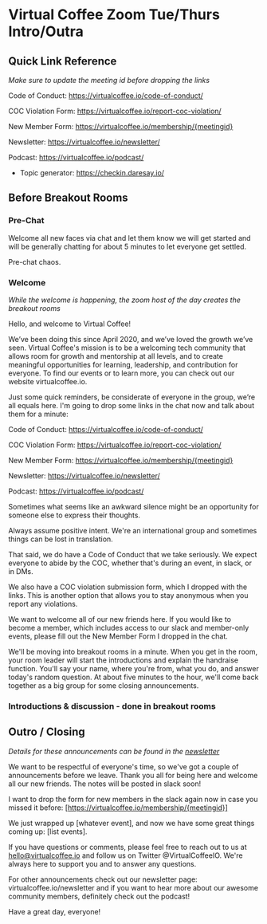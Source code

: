 # Virtual Coffee Zoom Tue/Thurs Intro/Outra

## Quick Link Reference 
_Make sure to update the meeting id before dropping the links_

Code of Conduct: https://virtualcoffee.io/code-of-conduct/

COC Violation Form: https://virtualcoffee.io/report-coc-violation/

New Member Form:  https://virtualcoffee.io/membership/{meetingid}

Newsletter: https://virtualcoffee.io/newsletter/

Podcast: https://virtualcoffee.io/podcast/


- Topic generator: https://checkin.daresay.io/

## Before Breakout Rooms

### Pre-Chat

Welcome all new faces via chat and let them know we will get started and will be generally chatting for about 5 minutes to let everyone get settled. 

Pre-chat chaos.

### Welcome 
_While the welcome is happening, the zoom host of the day creates the breakout rooms_

Hello, and welcome to Virtual Coffee! 

We’ve been doing this since April 2020, and we’ve loved the growth we’ve seen. Virtual Coffee's mission is to be a welcoming tech community that allows room for growth and mentorship at all levels, and to create meaningful opportunities for learning, leadership, and contribution for everyone. To find our events or to learn more, you can check out our website virtualcoffee.io. 

Just some quick reminders, be considerate of everyone in the group, we’re all equals here. I'm going to drop some links in the chat now and talk about them for a minute:

Code of Conduct: https://virtualcoffee.io/code-of-conduct/

COC Violation Form: https://virtualcoffee.io/report-coc-violation/

New Member Form:  https://virtualcoffee.io/membership/{meetingid}

Newsletter: https://virtualcoffee.io/newsletter/

Podcast: https://virtualcoffee.io/podcast/


Sometimes what seems like an awkward silence might be an opportunity for someone else to express their thoughts. 

Always assume positive intent. We're an international group and sometimes things can be lost in translation. 

That said, we do have a Code of Conduct that we take seriously. We expect everyone to abide by the COC, whether that's during an event, in slack, or in DMs.

We also have a COC violation submission form, which I dropped with the links. This is another option that allows you to stay anonymous when you report any violations.

We want to welcome all of our new friends here. If you would like to become a member, which includes access to our slack and member-only events, please fill out the New Member Form I dropped in the chat.

We'll be moving into breakout rooms in a minute. When you get in the room, your room leader will start the introductions and explain the handraise function. You'll say your name, where you're from, what you do, and answer today's random question. At about five minutes to the hour, we'll come back together as a big group for some closing announcements.


### Introductions & discussion - done in breakout rooms

## Outro / Closing
_Details for these announcements can be found in the [newsletter](https://virtualcoffee.io/newsletter/)_

We want to be respectful of everyone's time, so we've got a couple of announcements before we leave. Thank you all for being here and welcome all our new friends. The notes will be posted in slack soon! 

I want to drop the form for new members in the slack again now in case you missed it before: [https://virtualcoffee.io/membership/{meetingid}]

We just wrapped up [whatever event], and now we have some great things coming up: [list events]. 
    
If you have questions or comments, please feel free to reach out to us at hello@virtualcoffee.io and follow us on Twitter @VirtualCoffeeIO. We're always here to support you and to answer any questions. 

For other announcements check out our newsletter page: virtualcoffee.io/newsletter and if you want to hear more about our awesome community members, definitely check out the podcast!

Have a great day, everyone!

